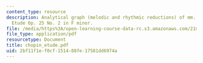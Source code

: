 ```yaml
---
content_type: resource
description: Analytical graph (melodic and rhythmic reductions) of mm. 1-16 of Chopin
  Etude Op. 25 No. 2 in F minor.
file: /media/https%3A/open-learning-course-data-rc.s3.amazonaws.com/21m-350-musical-analysis-spring-2008/2bf11f1ef0cf151488fe17581dd6974a_chopin_etude.pdf
file_type: application/pdf
resourcetype: Document
title: chopin_etude.pdf
uid: 2bf11f1e-f0cf-1514-88fe-17581dd6974a
---
```

